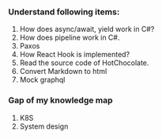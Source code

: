 ### Understand following items:

1. How does async/await, yield work in C#?
1. How does pipeline work in C#.
1. Paxos
1. How React Hook is implemented?
1. Read the source code of HotChocolate.
1. Convert Markdown to html
1. Mock graphql


### Gap of my knowledge map
1. K8S
1. System design